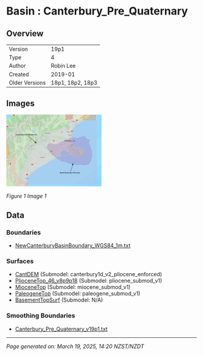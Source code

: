 # Basin : Canterbury_Pre_Quaternary

## Overview
|         |                     |
|---------|---------------------|
| Version | 19p1           |
| Type    | 4        |
| Author  | Robin Lee            |
| Created | 2019-01           |
| Older Versions | 18p1, 18p2, 18p3 |


## Images
<a href="../images/basins/canterbury_region.png"><img src="../images/basins/canterbury_region.png" width="50%"></a>

*Figure 1 Image 1*


## Data
### Boundaries
- [NewCanterburyBasinBoundary_WGS84_1m.txt](https://github.com/ucgmsim/Velocity-Model/tree/main/Data/Boundaries/NewCanterburyBasinBoundary_WGS84_1m.txt)

### Surfaces
- [CantDEM](https://github.com/ucgmsim/Velocity-Model/tree/main/Data/DEM/CantDEM.in) (Submodel: canterbury1d_v2_pliocene_enforced)
- [PlioceneTop_46_v8p9p18](https://github.com/ucgmsim/Velocity-Model/tree/main/Data/Canterbury_Basin/Pre_Quaternary/Pliocene_46_v8p9p18.in) (Submodel: pliocene_submod_v1)
- [MioceneTop](https://github.com/ucgmsim/Velocity-Model/tree/main/Data/Canterbury_Basin/Pre_Quaternary/MioceneTop.in) (Submodel: miocene_submod_v1)
- [PaleogeneTop](https://github.com/ucgmsim/Velocity-Model/tree/main/Data/Canterbury_Basin/Pre_Quaternary/PaleogeneTop.in) (Submodel: paleogene_submod_v1)
- [BasementTopSurf](https://github.com/ucgmsim/Velocity-Model/tree/main/Data/Canterbury_Basin/Quaternary/BasementTop.in) (Submodel: N/A)

### Smoothing Boundaries
- [Canterbury_Pre_Quaternary_v19p1.txt](https://github.com/ucgmsim/Velocity-Model/tree/main/Data/Boundaries/Smoothing/Canterbury_Pre_Quaternary_v19p1.txt)

---
*Page generated on: March 19, 2025, 14:20 NZST/NZDT*
